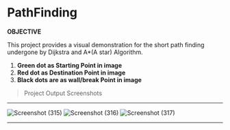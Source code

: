 # PathFinding

**OBJECTIVE**

This project provides a visual demonstration for the short path finding
undergone by Dijkstra and A*(A star) Algorithm.

1. **Green dot as Starting Point in image**
1. **Red dot as Destination Point in image**
1. **Black dots are as wall/break Point in image**

>Project Output Screenshots

---
![Screenshot (315)](https://user-images.githubusercontent.com/46816394/101793272-9f77e780-3b2b-11eb-87fa-687defdccc8d.png)
![Screenshot (316)](https://user-images.githubusercontent.com/46816394/101793302-a56dc880-3b2b-11eb-954d-39eb7106e2e0.png)
![Screenshot (317)](https://user-images.githubusercontent.com/46816394/101793324-aa327c80-3b2b-11eb-97d4-028843f94d91.png)


***
